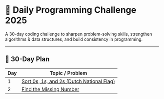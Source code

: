 # 🚀 Daily Programming Challenge 2025  

A 30-day coding challenge to sharpen problem-solving skills, strengthen algorithms & data structures, and build consistency in programming.  

---

## 📅 30-Day Plan  

| Day | Topic / Problem 
|-----|-----------------
| 1   | [Sort 0s, 1s, and 2s (Dutch National Flag)](https://github.com/aditikalamkar/Daily-Programming-Challenge-2025/tree/main/Day-01) |
| 2   | [Find the Missing Number](https://github.com/aditikalamkar/Daily-Programming-Challenge-2025/tree/main/Day-02) |


